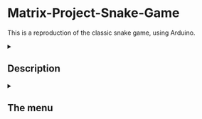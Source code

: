 # Matrix-Project-Snake-Game

This is a reproduction of the classic snake game, using Arduino.

<details>
  <summary><h2><b>Description</b></h2></summary>
  The dot(snake) must eat 10 balls (flashing lights) to finish the level.
</details>
<details>
  <summary><h2><b>The menu</b></h2></summary>
  
 **1. Intro Message**
 
   - When powering up a game, a greeting message shown for a few moments
     
 **2. Contain the following categories:**
 
**Start game:** start the level

**Settings:**

– LCD brightness control 

– Matrix brightness control

– Sounds on or off

**About:** include details about the creator of the game

**How to play** include how the game works

  **3. While playing the game:** display relevant info
  
– Score

– Time

  **4. Upon game ending:**
  
Display relevant game info: score, time, lives left etc. Must
inform player if he/she beat the highscore. This menu
should only be closed by the player, pressing a button.
 
</details>

